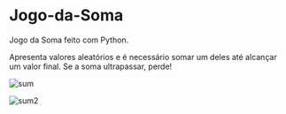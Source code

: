 # Jogo-da-Soma

Jogo da Soma feito com Python.

Apresenta valores aleatórios e é necessário somar um deles até alcançar um valor final. Se a soma ultrapassar, perde!

![sum](https://user-images.githubusercontent.com/79605319/157742958-777e0f44-049a-49e6-aee9-7f4327520135.png)

![sum2](https://user-images.githubusercontent.com/79605319/157743238-1fed4ce3-31a4-4551-900d-03c9f40b7c7f.png)
